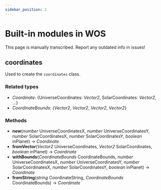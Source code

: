 ```yaml
---
sidebar_position: 2
---
```


# Built-in modules in WOS
This page is manually transcribed. Report any outdated info in issues!

## coordinates
Used to create the <code>coordinates</code> class.

### Related types
- _Coordinate_: {UniverseCoordinates: _Vector2_, SolarCoordinates: _Vector2_, ...}
- _CoordinateBounds_: {_Vector2_, _Vector2_, _Vector2_, _Vector2_}

### Methods
- **new**(_number_ UniverseCoordinatesX, _number_ UniverseCoordinatesY, _number_ SolarCoordinatesX, _number_ SolarCoordinatesY, _boolean_ inPlanet) → _Coordinate_
- **fromVector**(_Vector2_ UniverseCoordinates, _Vector2_ SolarCoordinates, _boolean_ inPlanet) → _Coordinate_
- **withBounds**(_CoordinateBounds_ CoordinateBounds, _number_ UniverseCoordinatesX, _number_ UniverseCoordinatesY, _number_ SolarCoordinatesX, _number_ SolarCoordinatesY, _boolean_ inPlanet) → _Coordinate_
- **fromString**(_string_ CoordinateString, _CoordinateBounds_ CoordinateBounds) → _Coordinate_
